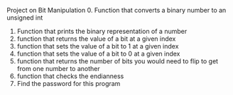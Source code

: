 Project on Bit Manipulation
0. Function that converts a binary number to an unsigned int
1. Function that prints the binary representation of a number
2. function that returns the value of a bit at a given index
3. function that sets the value of a bit to 1 at a given index
4. function that sets the value of a bit to 0 at a given index
5. function that returns the number of bits you would need to flip to get from one number to another
6. function that checks the endianness
7. Find the password for this program
